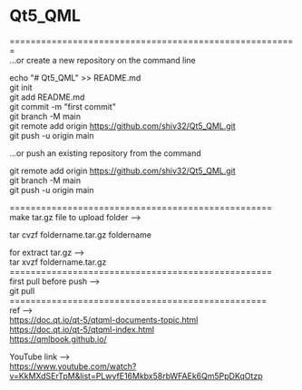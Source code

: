 # Qt5_QML

=======================================================<br/>
…or create a new repository on the command line<br/>

echo "# Qt5_QML" >> README.md<br/>
git init<br/>
git add README.md<br/>
git commit -m "first commit"<br/>
git branch -M main<br/>
git remote add origin https://github.com/shiv32/Qt5_QML.git<br/>
git push -u origin main<br/>

…or push an existing repository from the command <br/>

git remote add origin https://github.com/shiv32/Qt5_QML.git<br/>
git branch -M main<br/>
git push -u origin main<br/>

==================================================<br/>
make tar.gz file to upload folder --><br/>

tar cvzf foldername.tar.gz foldername<br/>

for extract tar.gz --><br/>
tar xvzf foldername.tar.gz<br/>
==================================================<br/>
first pull before push --><br/>
git pull<br/>
=================================================<br/>
ref --><br/>
https://doc.qt.io/qt-5/qtqml-documents-topic.html<br/>
https://doc.qt.io/qt-5/qtqml-index.html<br/>
https://qmlbook.github.io/<br/>

YouTube link --><br/>
https://www.youtube.com/watch?v=KkMXdSErTpM&list=PLwyfE16Mkbx58rbWFAEk6Qm5PpDKqOtzp<br/>





